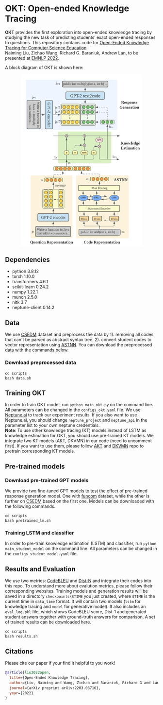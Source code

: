 # OKT: Open-ended Knowledge Tracing

**OKT** provides the first exploration into open-ended knowledge tracing by studying the new task of predicting students’ exact open-ended responses to questions. This repository contains code for [Open-Ended Knowledge Tracing for Computer Science Education](https://arxiv.org/abs/2203.03716)\
Naiming Liu, Zichao Wang, Richard G. Baraniuk, Andrew Lan, to be presented at [EMNLP 2022](https://2022.emnlp.org/).

A block diagram of OKT is shown here:
<p align="center">
<img src="OKT-code.png" alt="Image" width="400"/>
</p>

## Dependencies
- python 3.8.12 
- torch 1.10.0 
- transformers 4.6.1 
- scikit-learn 0.24.2 
- numpy 1.22.1 
- munch 2.5.0 
- nltk 3.7
- neptune-client 0.14.2 

## Data
We use [CSEDM](https://sites.google.com/ncsu.edu/csedm-dc-2021/) dataset and preprocess the data by 1). removing all codes that can't be parsed as abstract syntax tree. 2). convert student codes to vector representation using [ASTNN](https://github.com/zhangj111/astnn). You can download the preprocessed data with the commands below.
### Download preprocessed data
```
cd scripts
bash data.sh
```

## Training OKT
In order to train OKT model, run `python main_okt.py` on the command line. All parameters can be changed in the `configs_okt.yaml` file. We use [Neptune.ai](https://neptune.ai/) to track our experiment results. If you also want to use Neptune.ai, you should change `neptune_project` and `neptune_api` in the parameter list to your own neptune credentials. \
**Note**: To use other knowledge tracing (KT) models instead of LSTM as knowledge estimation for OKT, you should use pre-trained KT models. We integrate two KT models (AKT, DKVMN) in our code (need to uncomment first). If you want to use them, please follow [AKT](https://github.com/arghosh/AKT) and [DKVMN](https://github.com/jennyzhang0215/DKVMN) repo to pretrain corresponding KT models. 

## Pre-trained models
### Download pre-trained GPT models
We provide two fine-tuned GPT models to test the effect of pre-trained response generation model. One with [funcom](https://arxiv.org/pdf/1904.02660v1.pdf) dataset, while the other is further on [CSEDM](https://sites.google.com/ncsu.edu/csedm-dc-2021/) based on the first one. Models can be downloaded with the following commands.
```
cd scripts
bash pretrained_lm.sh
```

### Training LSTM and classifier
In order to pre-train knowledge estimation (LSTM) and classifier, run `python main_student_model` on the command line. All parameters can be changed in the `configs_student_model.yaml` file.

## Results and Evaluation
We use two metrics: [CodeBLEU](https://github.com/microsoft/CodeXGLUE/blob/main/Code-Code/code-to-code-trans/CodeBLEU.MD) and [Dist-N](https://aclanthology.org/N16-1014.pdf) and integrate their codes into this repo. To understand more about evalution metrics, please follow their corresponding websites. Training models and generation results will be saved in a directory `checkpoints\$TIME` you just created, where `$TIME` is the current time in `data_time` format. It will contain two models (`lstm` for knowledge tracing and `model` for generative model). It also includes an `eval_log.pkl` file, which shows CodeBLEU score, Dist-1 and generated student answers together with ground-truth answers for comparison. A set of trained results can be downloaded here. 
```
cd scripts
bash results.sh
```

## Citations
Please cite our paper if your find it helpful to you work! 
```bibtex
@article{liu2022open,
  title={Open-Ended Knowledge Tracing},
  author={Liu, Naiming and Wang, Zichao and Baraniuk, Richard G and Lan, Andrew},
  journal={arXiv preprint arXiv:2203.03716},
  year={2022}
}
